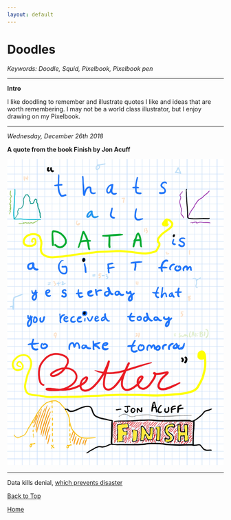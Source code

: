```yaml
---
layout: default
---
```

# Doodles

<i> Keywords: Doodle, Squid, Pixelbook, Pixelbook pen </i>

* * * 

<b> Intro </b>

I like doodling to remember and illustrate quotes I like and ideas that are worth remembering. I may not be a world class illustrator, but I enjoy drawing on my Pixelbook.

* * *

<i> Wednesday, December 26th 2018 </i>

<b> A quote from the book Finish by Jon Acuff </b>

<img src="https://raw.githubusercontent.com/shea08/shea08.github.io/master/Data%20a%20gift.jpg" alt="Thats all data is. A gift from yesterday that you received today to make tomorrow better. -Jon Acuff">


* * *

<object data="https://shea08.github.io/Data%20kills%20denial,%20which%20prevents%20disaster..pdf" type="application/pdf" width="100%" height="100%">
  <p>Data kills denial, <a href="https://shea08.github.io/Data%20kills%20denial,%20which%20prevents%20disaster..pdf">which prevents disaster </a></p>
</object>

<a href="https://shea08.github.io/doodles">Back to Top</a>

[Home](./)
